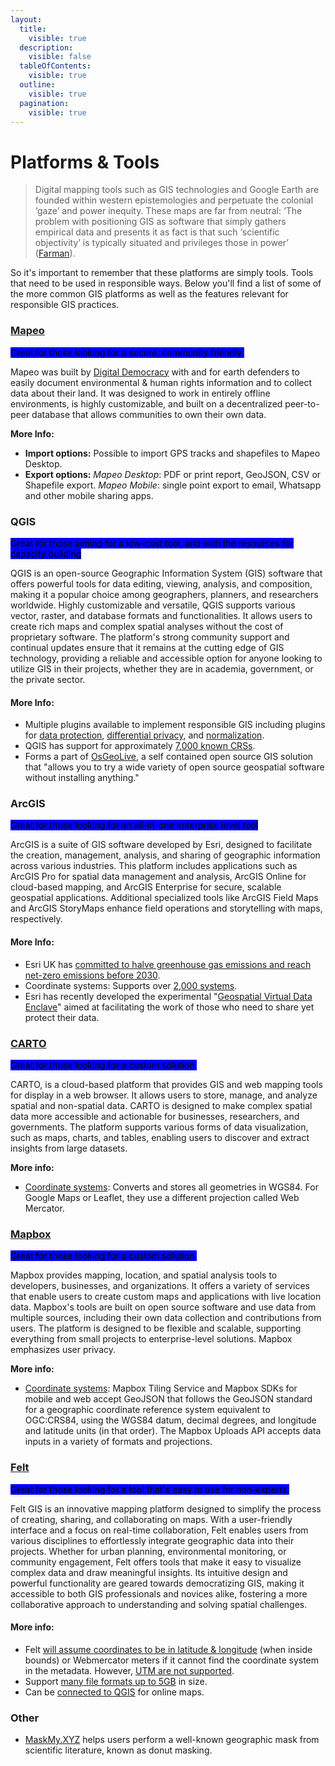 ```yaml
---
layout:
  title:
    visible: true
  description:
    visible: false
  tableOfContents:
    visible: true
  outline:
    visible: true
  pagination:
    visible: true
---
```


# Platforms & Tools

> Digital mapping tools such as GIS technologies and Google Earth are founded within western epistemologies and perpetuate the colonial ‘gaze’ and power inequity. These maps are far from neutral: ‘The problem with positioning GIS as software that simply gathers empirical data and presents it as fact is that such ‘scientific objectivity’ is typically situated and privileges those in power’ ([Farman](https://www.semanticscholar.org/paper/Localizing-landscapes:-a-call-for-respectful-design-Syme/45d7844e449a644556cbc8e709a3a8756b32376b)).&#x20;

So it's important to remember that these platforms are simply tools. Tools that need to be used in responsible ways. Below you'll find a list of some of the more common GIS platforms as well as the features relevant for responsible GIS practices.

### [Mapeo](https://www.digital-democracy.org/mapeo)

<mark style="background-color:blue;">Great for those looking for a secure, community friendly.</mark>

Mapeo was built by [Digital Democracy](https://www.digital-democracy.org/) with and for earth defenders to easily document environmental & human rights information and to collect data about their land. It was designed to work in entirely offline environments, is highly customizable, and built on a decentralized peer-to-peer database that allows communities to own their own data.

**More Info:**

* **Import options:** Possible to import GPS tracks and shapefiles to Mapeo Desktop.
* **Export options:** _Mapeo Desktop_: PDF or print report, GeoJSON, CSV or Shapefile export. _Mapeo Mobile_: single point export to email, Whatsapp and other mobile sharing apps.

### QGIS

<mark style="background-color:blue;">Great for those aiming for a low-cost tool, and with the resources for capacity building</mark>

QGIS is an open-source Geographic Information System (GIS) software that offers powerful tools for data editing, viewing, analysis, and composition, making it a popular choice among geographers, planners, and researchers worldwide. Highly customizable and versatile, QGIS supports various vector, raster, and database formats and functionalities. It allows users to create rich maps and complex spatial analyses without the cost of proprietary software. The platform's strong community support and continual updates ensure that it remains at the cutting edge of GIS technology, providing a reliable and accessible option for anyone looking to utilize GIS in their projects, whether they are in academia, government, or the private sector.

#### More Info:

* Multiple plugins available to implement responsible GIS including plugins for [data protection](https://plugins.qgis.org/plugins/GeoPriv/), [differential privacy](https://plugins.qgis.org/plugins/differential\_privacy/#plugin-about), and [normalization](https://plugins.qgis.org/plugins/area\_weighted\_average/).
* QGIS has support for approximately [7,000 known CRSs](https://docs.qgis.org/3.34/en/docs/user\_manual/working\_with\_projections/working\_with\_projections.html).
* Forms a part of [OsGeoLive](https://live.osgeo.org/en/index.html), a self contained open source GIS solution that "allows you to try a wide variety of open source geospatial software without installing anything."

### ArcGIS

<mark style="background-color:blue;">Great for those looking for an all-in-one enterprise level tool</mark>

ArcGIS is a suite of GIS software developed by Esri, designed to facilitate the creation, management, analysis, and sharing of geographic information across various industries. This platform includes applications such as ArcGIS Pro for spatial data management and analysis, ArcGIS Online for cloud-based mapping, and ArcGIS Enterprise for secure, scalable geospatial applications. Additional specialized tools like ArcGIS Field Maps and ArcGIS StoryMaps enhance field operations and storytelling with maps, respectively.&#x20;

#### More Info:

* Esri UK has [committed to halve greenhouse gas emissions and reach net-zero emissions before 2030](https://www.esriuk.com/content/dam/distributor-restricted/esriuk-com/legal/carbon-reduction-plan/esri-holdings-carbon-reduction-plan-2021.pdf).&#x20;
* Coordinate systems: Supports over [2,000 systems](https://desktop.arcgis.com/en/arcmap/latest/map/projections/pdf/geographic\_coordinate\_systems.pdf).
* Esri has recently developed the experimental "[Geospatial Virtual Data Enclave](https://www.esri.com/about/newsroom/arcnews/dealing-with-geoprivacy-and-confidential-geospatial-data/)" aimed at facilitating the work of those who need to share yet protect their data.

### [**CARTO**](https://cartodb.com)&#x20;

<mark style="background-color:blue;">Great for those looking for a custom solution.</mark>

CARTO, is a cloud-based platform that provides GIS and web mapping tools for display in a web browser. It allows users to store, manage, and analyze spatial and non-spatial data. CARTO is designed to make complex spatial data more accessible and actionable for businesses, researchers, and governments. The platform supports various forms of data visualization, such as maps, charts, and tables, enabling users to discover and extract insights from large datasets.&#x20;

**More info:**

* [Coordinate systems](https://github.com/Vizzuality/CartoDB-Tutorials/blob/master/drafts/projections.md): Converts and stores all geometries in WGS84. For Google Maps or Leaflet, they use a different projection called Web Mercator.&#x20;

### [**Mapbox**](https://mapbox.com)&#x20;

<mark style="background-color:blue;">Great for those looking for a custom solution.</mark>

Mapbox provides mapping, location, and spatial analysis tools to developers, businesses, and organizations. It offers a variety of services that enable users to create custom maps and applications with live location data. Mapbox's tools are built on open source software and use data from multiple sources, including their own data collection and contributions from users. The platform is designed to be flexible and scalable, supporting everything from small projects to enterprise-level solutions. Mapbox emphasizes user privacy.

**More info:**

* [Coordinate systems](https://docs.mapbox.com/help/glossary/projection/): Mapbox Tiling Service and Mapbox SDKs for mobile and web accept GeoJSON that follows the GeoJSON standard for a geographic coordinate reference system equivalent to OGC:CRS84, using the WGS84 datum, decimal degrees, and longitude and latitude units (in that order). The Mapbox Uploads API accepts data inputs in a variety of formats and projections.

### [Felt](https://felt.com/)

<mark style="background-color:blue;">Great for those looking for a tool that's easy to use for non-experts.</mark>

Felt GIS is an innovative mapping platform designed to simplify the process of creating, sharing, and collaborating on maps. With a user-friendly interface and a focus on real-time collaboration, Felt enables users from various disciplines to effortlessly integrate geographic data into their projects. Whether for urban planning, environmental monitoring, or community engagement, Felt offers tools that make it easy to visualize complex data and draw meaningful insights. Its intuitive design and powerful functionality are geared towards democratizing GIS, making it accessible to both GIS professionals and novices alike, fostering a more collaborative approach to understanding and solving spatial challenges.

#### More info:

* Felt [will assume coordinates to be in latitude & longitude](https://feltmaps.notion.site/Uploading-Raster-Data-Imagery-c48cab7ff4474ff79a3456fdf022c5df#e8d03d8b85074e7cb6314383b8990c04) (when inside bounds) or Webmercator meters if it cannot find the coordinate system in the metadata. However, [UTM are not supported](https://feltmaps.notion.site/Troubleshooting-Data-Problems-61200a1a54c4489985662412e6b26efa#7d93dad58f3d4eeb8673b84e7ae65247).
* Support [many file formats up to 5GB](https://feltmaps.notion.site/Upload-Anything-b26d739e80184127872faa923b55d232#5dbefc7982d84fc6ac715a16739d4c24) in size.
* Can be [connected to QGIS](https://feltmaps.notion.site/Add-to-Felt-QGIS-Plugin-929f5952745a483e84f5ae814e9e20f4) for online maps.



### Other

* [MaskMy.XYZ](https://maskmy.xyz/) helps users perform a well-known geographic mask from scientific literature, known as donut masking.
